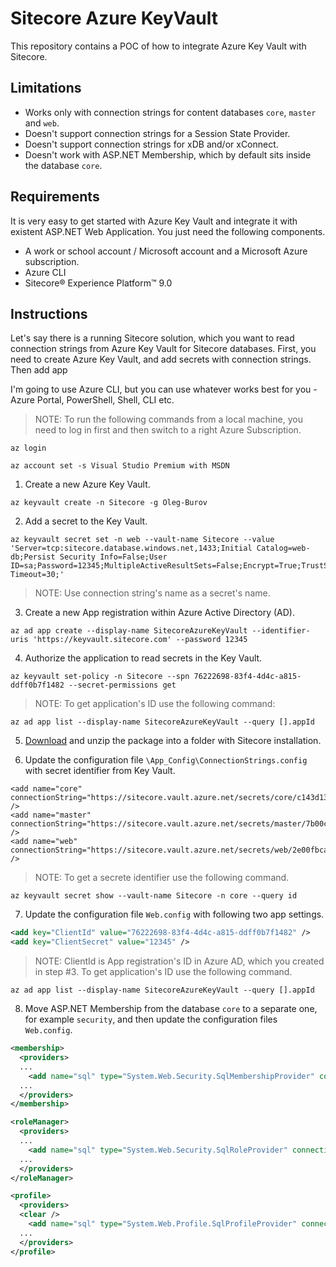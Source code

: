 # Sitecore Azure KeyVault

This repository contains a POC of how to integrate Azure Key Vault with Sitecore.

## Limitations

+ Works only with connection strings for content databases `core`, `master` and `web`.
+ Doesn't support connection strings for a Session State Provider.
+ Doesn't support connection strings for xDB and/or xConnect.
+ Doesn't work with ASP.NET Membership, which by default sits inside the database `core`.

## Requirements

It is very easy to get started with Azure Key Vault and integrate it with existent ASP.NET Web Application. You just need the following components.

- A work or school account / Microsoft account and a Microsoft Azure subscription.
- Azure CLI
- Sitecore® Experience Platform™ 9.0

## Instructions

Let's say there is a running Sitecore solution, which you want to read connection strings from Azure Key Vault for Sitecore databases. First, you need to create Azure Key Vault, and add secrets with connection strings. Then add app

I'm going to use Azure CLI, but you can use whatever works best for you - Azure Portal, PowerShell, Shell, CLI etc.  

> NOTE: To run the following commands from a local machine, you need to log in first and then switch to a right Azure Subscription.

```console
az login
```

```console
az account set -s Visual Studio Premium with MSDN
```

1. Create a new Azure Key Vault.

```console
az keyvault create -n Sitecore -g Oleg-Burov
```

2. Add a secret to the Key Vault.

```console
az keyvault secret set -n web --vault-name Sitecore --value 'Server=tcp:sitecore.database.windows.net,1433;Initial Catalog=web-db;Persist Security Info=False;User ID=sa;Password=12345;MultipleActiveResultSets=False;Encrypt=True;TrustServerCertificate=False;Connection Timeout=30;'
```

> NOTE: Use connection string's name as a secret's name.

3. Create a new App registration within Azure Active Directory (AD).

```console
az ad app create --display-name SitecoreAzureKeyVault --identifier-uris 'https://keyvault.sitecore.com' --password 12345
```

4. Authorize the application to read secrets in the Key Vault. 

```console
az keyvault set-policy -n Sitecore --spn 76222698-83f4-4d4c-a815-ddff0b7f1482 --secret-permissions get
```

> NOTE: To get application's ID use the following command:

```console
az ad app list --display-name SitecoreAzureKeyVault --query [].appId
```

5. [Download](../../releases) and unzip the package into a folder with Sitecore installation.

6. Update the configuration file `\App_Config\ConnectionStrings.config` with secret identifier from Key Vault.

```
<add name="core" connectionString="https://sitecore.vault.azure.net/secrets/core/c143d13b5a5c47f49de2e09e52d27f35" />
<add name="master" connectionString="https://sitecore.vault.azure.net/secrets/master/7b00c9fbbfc84f3fab71374f677d05e3" />
<add name="web" connectionString="https://sitecore.vault.azure.net/secrets/web/2e00fbcac52a4c04beccac9007110052" /> 
```

> NOTE: To get a secrete identifier use the following command.

```console
az keyvault secret show --vault-name Sitecore -n core --query id
```

7. Update the configuration file `Web.config` with following two app settings.

```xml
<add key="ClientId" value="76222698-83f4-4d4c-a815-ddff0b7f1482" />
<add key="ClientSecret" value="12345" />
```

> NOTE: ClientId is App registration's ID in Azure AD, which you created in step #3. To get application's ID use the following command.

```console
az ad app list --display-name SitecoreAzureKeyVault --query [].appId
```

8. Move ASP.NET Membership from the database `core` to a separate one, for example `security`, and then update the configuration files `Web.config`.

```xml
<membership>
  <providers>
  ...
    <add name="sql" type="System.Web.Security.SqlMembershipProvider" connectionStringName="security" ... />
  ...
  </providers>
</membership>

<roleManager>
  <providers>
  ...
    <add name="sql" type="System.Web.Security.SqlRoleProvider" connectionStringName="security" ... />
  ...
  </providers>
</roleManager>

<profile>
  <providers>
  <clear />
    <add name="sql" type="System.Web.Profile.SqlProfileProvider" connectionStringName="security" ... />
  ...
  </providers>
</profile>
```
